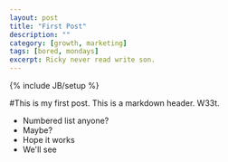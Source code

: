 ```yaml
---
layout: post
title: "First Post"
description: ""
category: [growth, marketing]
tags: [bored, mondays]
excerpt: Ricky never read write son.
---
```

{% include JB/setup %}

#This is my first post. This is a markdown header. W33t.

* Numbered list anyone?
*  Maybe?
* Hope it works
* We'll see

